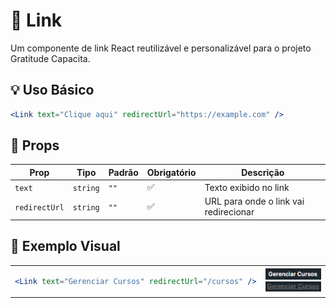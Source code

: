 # 🔗 Link

Um componente de link React reutilizável e personalizável para o projeto Gratitude Capacita.

## 💡 Uso Básico

```jsx
<Link text="Clique aqui" redirectUrl="https://example.com" />
```

## 📝 Props

| Prop          | Tipo     | Padrão | Obrigatório | Descrição                             |
| ------------- | -------- | ------ | ----------- | ------------------------------------- |
| `text`        | `string` | `""`   | ✅          | Texto exibido no link                 |
| `redirectUrl` | `string` | `""`   | ✅          | URL para onde o link vai redirecionar |

## 🎨 Exemplo Visual

<table>
<tr>
<td width="50%">

```jsx
<Link text="Gerenciar Cursos" redirectUrl="/cursos" />
```

</td>
<td width="50%">

<div align="center">
  <img src="images/link.png" alt="link sem hoover" />
</div>

<div align="center">
  <img src="images/link-hoover.png" alt="link com hoover" />
</div>

</td>
</tr>
</table>
